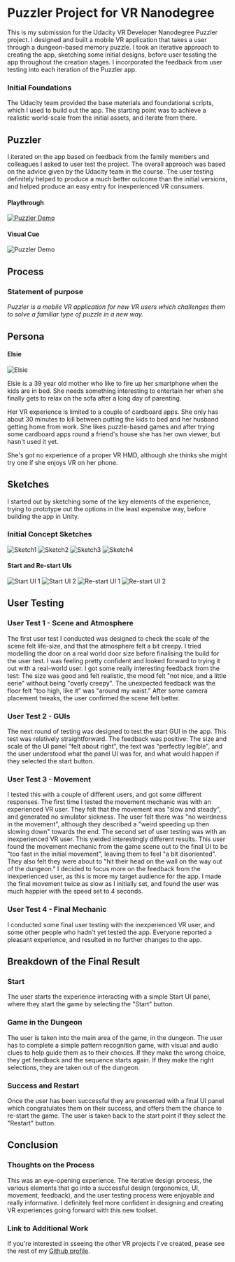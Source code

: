 # Puzzler Project for VR Nanodegree

This is my submission for the Udacity VR Developer Nanodegree Puzzler project. I designed and built a mobile VR application that takes a user through a dungeon-based memory puzzle. I took an iterative approach to creating the app, sketching some initial designs, before user tessting the app throughout the creation stages. I incorporated the feedback from user testing into each iteration of the Puzzler app.

### Initial Foundations

The Udacity team provided the base materials and foundational scripts, which I used to build out the app. The starting point was to achieve a realistic world-scale from the initial assets, and iterate from there. 

## Puzzler

I iterated on the app based on feedback from the family members and colleagues I asked to user test the project. The overall approach was based on the advice given by the Udacity team in the course. The user testing definitely helped to produce a much better outcome than the initial versions, and helped produce an easy entry for inexperienced VR consumers.

#### Playthrough
[![Puzzler Demo](http://i.imgur.com/676Rr1C.png)](http://www.youtube.com/watch?v=tbdKSqYSYDE "Puzzler project from VR Nanodegree")


#### Visual Cue
![Puzzler Demo](http://i.imgur.com/04yCUM5l.png)

## Process

### Statement of purpose

_Puzzler is a mobile VR application for new VR users which challenges them to solve a familiar type of puzzle in a new way._

## Persona

#### Elsie
![Elsie](http://i.imgur.com/KXxgzt6m.png)

Elsie is a 39 year old mother who like to fire up her smartphone when the kids are in bed. She needs something interesting to entertain her when she finally gets to relax on the sofa after a long day of parenting.

Her VR experience is limited to a couple of cardboard apps. She only has about 30 minutes to kill between putting the kids to bed and her husband getting home from work. She likes puzzle-based games and after trying some cardboard apps round a friend's house she has her own viewer, but hasn't used it yet.

She's got no experience of a proper VR HMD, although she thinks she might try one if she enjoys VR on her phone.

## Sketches

I started out by sketching some of the key elements of the experience, trying to prototype out the options in the least expensive way, before building the app in Unity.

### Initial Concept Sketches

![Sketch1](http://i.imgur.com/2OkCrn2m.jpg) ![Sketch2](http://i.imgur.com/cgbQ3DWm.jpg)
![Sketch3](http://i.imgur.com/UaPFZblm.jpg) ![Sketch4](http://i.imgur.com/71nDCwrm.jpg)

#### Start and Re-start UIs

![Start UI 1](http://i.imgur.com/t4qa6tUm.png) ![Start UI 2](http://i.imgur.com/Sckxexhm.png)
![Re-start UI 1](http://i.imgur.com/epGSkt9m.png) ![Re-start UI 2](http://i.imgur.com/eab7rvQm.png)

## User Testing

### User Test 1 - Scene and Atmosphere

The first user test I conducted was designed to check the scale of the scene felt life-size, and that the atmosphere felt a bit creepy. I tried modelling the door on a real world door size before finalising the build for the user test. I was feeling pretty confident and looked forward to trying it out with a real-world user. I got some really interesting feedback from the test: The size was good and felt realistic, the mood felt "not nice, and a little eerie" without being "overly creepy". The unexpected feedback was the floor felt "too high, like it" was "around my waist." After some camera placement tweaks, the user confirmed the scene felt better.

### User Test 2 - GUIs

The next round of testing was designed to test the start GUI in the app. This test was relatively straightforward. The feedback was positive: The size and scale of the UI panel "felt about right", the text was "perfectly legible", and the user understood what the panel UI was for, and what would happen if they selected the start button.

### User Test 3 - Movement

I tested this with a couple of different users, and got some different responses. The first time I tested the movement mechanic was with an experienced VR user. They felt that the movement was "slow and steady", and generated no simulator sickness. The user felt there was "no weirdness in the movement", although they described a "weird speeding up then slowing down" towards the end. The second set of user testing was with an inexperienced VR user. This yielded interestingly different results. This user found the movement mechanic from the game scene out to the final UI to be "too fast in the initial movement", leaving them to feel "a bit disoriented". They also felt they were about to "hit their head on the wall on the way out of the dungeon." I decided to focus more on the feedback from the inexperienced user, as this is more my target audience for the app. I made the final movement twice as slow as I initially set, and found the user was much happier with the speed set to 4 seconds.

### User Test 4 - Final Mechanic

I conducted some final user testing with the inexperienced VR user, and some other people who hadn't yet tested the app. Everyone reported a pleasant experience, and resulted in no further changes to the app.

## Breakdown of the Final Result

### Start

The user starts the experience interacting with a simple Start UI panel, where they start the game by selecting the "Start" button.

### Game in the Dungeon

The user is taken into the main area of the game, in the dungeon. The user has to complete a simple pattern recognition game, with visual and audio clues to help guide them as to their choices. If they make the wrong choice, they get feedback and the sequence starts again. If they make the right selections, they are taken out of the dungeon.

### Success and Restart

Once the user has been successful they are presented with a final UI panel which congratulates them on their success, and offers them the chance to re-start the game. The user is taken back to the start point if they select the "Restart" button.

## Conclusion

### Thoughts on the Process

This was an eye-opening experience. The iterative design process, the various elements that go into a successful design (ergonomics, UI, movement, feedback), and the user testing process were enjoyable and really informative. I definitely feel more confident in designing and creating VR experiences going forward with this new toolset.

### Link to Additional Work

If you're interested in sseeing the other VR projects I've created, pease see the rest of my [Github profile](https://github.com/jonathanmundy).
